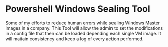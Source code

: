 # Powershell Windows Sealing Tool 
Some of my efforts to reduce human errors while sealing Windows Master Images in a company. This Tool will allow the admin to set the modifications in a config file that then can be loaded depending each single VM image. 
It will maitain consistency and keep a log of every action performed.

